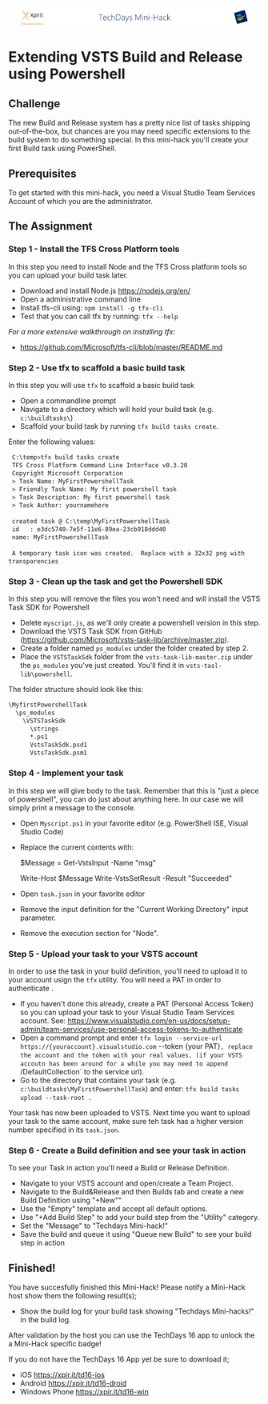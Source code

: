 ![Xpirit TechDays MiniHack Banner](../HackBanner-s.png)
# Extending VSTS Build and Release using Powershell #

## Challenge ##
The new Build and Release system has a pretty nice list of tasks shipping out-of-the-box, but chances are you may need specific extensions to the build system to do something special.
In this mini-hack you'll create your first Build task using PowerShell.

## Prerequisites ##
To get started with this mini-hack, you need a Visual Studio Team Services Account of which you are the administrator. 

## The Assignment ##

### Step 1 - Install the TFS Cross Platform tools ###
In this step you need to install Node and the TFS Cross platform tools so you can upload your build task later.

- Download and install Node.js https://nodejs.org/en/
- Open a administrative command line
- Install tfs-cli using: `npm install -g tfx-cli`
- Test that you can call tfx by running: `tfx --help`

*For a more extensive walkthrough on installing tfx:*

- https://github.com/Microsoft/tfs-cli/blob/master/README.md

### Step 2 - Use tfx to scaffold a basic build task ###
In this step you will use `tfx` to scaffold a basic build task

- Open a commandline prompt
- Navigate to a directory which will hold your build task (e.g. `c:\buildtasks\`)
- Scaffold your build task by running `tfx build tasks create`. 

Enter the following values:

     C:\temp>tfx build tasks create
     TFS Cross Platform Command Line Interface v0.3.20
     Copyright Microsoft Corporation
     > Task Name: MyFirstPowershellTask
     > Friendly Task Name: My first powershell task
     > Task Description: My first powershell task
     > Task Author: yournamehere

     created task @ C:\temp\MyFirstPowershellTask
     id   : e3dc5740-7e5f-11e6-89ea-23cb918ddd40
     name: MyFirstPowershellTask

     A temporary task icon was created.  Replace with a 32x32 png with transparencies

### Step 3 - Clean up the task and get the Powershell SDK ###
In this step you will remove the files you won't need and will install the VSTS Task SDK for Powershell

- Delete `myscript.js`, as we'll only create a powershell version in this step.
- Download the VSTS Task SDK from GitHub (https://github.com/Microsoft/vsts-task-lib/archive/master.zip).
- Create a folder named `ps_modules` under the folder created by step 2.
- Place the `VSTSTaskSdk` folder from the `vsts-task-lib-master.zip` under the `ps_modules` you've just created. You'll find it in `vsts-tasl-lib\powershell`.

The folder structure should look like this:

    \MyfirstPowershellTask
	  \ps_modules
	    \VSTSTaskSdk
		  \strings
		  *.ps1
		  VstsTaskSdk.psd1
		  VstsTaskSdk.psm1

### Step 4 - Implement your task ###
In this step we will give body to the task. Remember that this is "just a piece of powershell", you can do just about anything here. In our case we will simply print a message to the console.

- Open `Myscript.ps1` in your favorite editor (e.g. PowerShell ISE, Visual Studio Code)
- Replace the current contents with:

    $Message = Get-VstsInput -Name "msg"

	Write-Host $Message
	Write-VstsSetResult -Result "Succeeded"   

 - Open `task.json` in your favorite editor
 - Remove the input definition for the "Current Working Directory" input parameter.
 - Remove the execution section for "Node".

### Step 5 - Upload your task to your VSTS account ###
In order to use the task in your build definition, you'll need to upload it to your account usign the `tfx` utility. You will need a PAT in order to authenticate .

- If you haven't done this already, create a PAT (Personal Access Token) so you can upload your task to your Visual Studio Team Services account. See: https://www.visualstudio.com/en-us/docs/setup-admin/team-services/use-personal-access-tokens-to-authenticate
- Open a command prompt and enter `tfx login --service-url https://{youraccount}.visualstudio.com` --token {your PAT}`, replace the account and the token with your real values. (if your VSTS accoutn has been around for a while you may need to append `/DefaultCollection` to the service url).
- Go to the directory that contains your task (e.g. `c:\buildtasks\MyFirstPowershellTask`) and enter: `tfx build tasks upload --task-root .`

Your task has now been uploaded to VSTS. Next time you want to upload your task to the same account, make sure teh task has a higher version number specified in its `task.json`.

### Step 6 - Create a Build definition and see your task in action ###
To see your Task in action you'll need a Build or Release Definition.

- Navigate to your VSTS account and open/create a Team Project.
- Navigate to the Build&Release and then Builds tab and create a new Build Definition using "+New""
- Use the "Empty" template and accept all default options.
- Use "+Add Build Step" to add your build step from the "Utility" category.
- Set the "Message" to "Techdays Mini-hack!"
- Save the build and queue it using "Queue new Build" to see your build step in action


## Finished! ##
You have succesfully finished this Mini-Hack! Please notify a Mini-Hack host show them the following result(s);

- Show the build log for your build task showing "Techdays Mini-hacks!" in the build log.

After validation by the host you can use the TechDays 16 app to unlock the a Mini-Hack specific badge!

If you do not have the TechDays 16 App yet be sure to download it;
- iOS <https://xpir.it/td16-ios>
- Android <https://xpir.it/td16-droid>
- Windows Phone <https://xpir.it/td16-win>